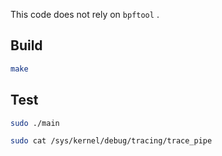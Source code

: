 This code does not rely on `bpftool` .

## Build

```sh
make
```

## Test

```sh
sudo ./main
```

```sh
sudo cat /sys/kernel/debug/tracing/trace_pipe
```
